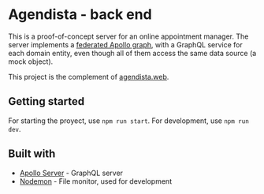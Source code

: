 # Agendista - back end

This is a proof-of-concept server for an online appointment manager. The server implements a
[federated Apollo graph](https://www.apollographql.com/docs/apollo-server/federation/introduction/),
with a GraphQL service for each domain entity, even though all of them access the same data source (a mock object).

This project is the complement of [agendista.web](https://github.com/pereyragamboa/agendista.web).

## Getting started

For starting the proyect, use `npm run start`. For development, use `npm run dev`.

## Built with

* [Apollo Server](https://www.apollographql.com/docs/apollo-server) - GraphQL server
* [Nodemon](http://nodemon.io/) - File monitor, used for development